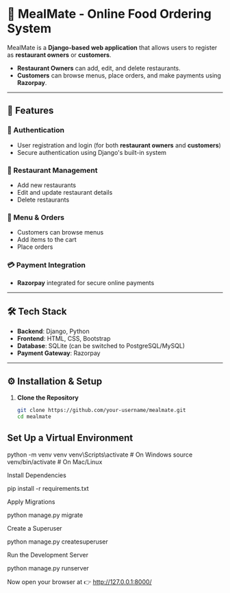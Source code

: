 # 🍴 MealMate - Online Food Ordering System  

MealMate is a **Django-based web application** that allows users to register as **restaurant owners** or **customers**.  
- **Restaurant Owners** can add, edit, and delete restaurants.  
- **Customers** can browse menus, place orders, and make payments using **Razorpay**.  

---

## 🚀 Features  

### 🔑 Authentication  
- User registration and login (for both **restaurant owners** and **customers**)  
- Secure authentication using Django's built-in system  

### 🏪 Restaurant Management  
- Add new restaurants  
- Edit and update restaurant details  
- Delete restaurants  

### 🍔 Menu & Orders  
- Customers can browse menus  
- Add items to the cart  
- Place orders  

### 💳 Payment Integration  
- **Razorpay** integrated for secure online payments  

---

## 🛠 Tech Stack  
- **Backend**: Django, Python  
- **Frontend**: HTML, CSS, Bootstrap  
- **Database**: SQLite (can be switched to PostgreSQL/MySQL)  
- **Payment Gateway**: Razorpay  

---

## ⚙️ Installation & Setup  

1. **Clone the Repository**
   ```bash
   git clone https://github.com/your-username/mealmate.git
   cd mealmate


## Set Up a Virtual Environment

python -m venv venv
venv\Scripts\activate    # On Windows
source venv/bin/activate # On Mac/Linux


Install Dependencies

pip install -r requirements.txt


Apply Migrations

python manage.py migrate


Create a Superuser

python manage.py createsuperuser


Run the Development Server

python manage.py runserver


Now open your browser at 👉 http://127.0.0.1:8000/
